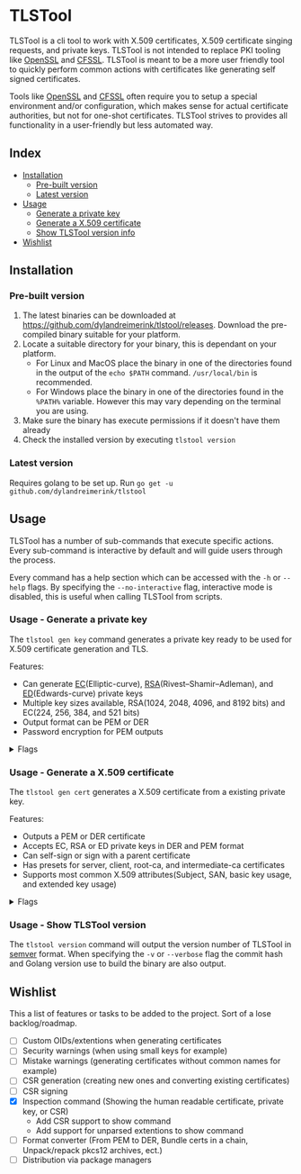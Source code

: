 # TLSTool

TLSTool is a cli tool to work with X.509 certificates, X.509 certificate singing requests, and private keys. TLSTool is not intended to replace PKI tooling like [OpenSSL](https://www.openssl.org/) and [CFSSL](https://github.com/cloudflare/cfssl). TLSTool is meant to be a more user friendly tool to quickly perform common actions with certificates like generating self signed certificates.

Tools like [OpenSSL](https://www.openssl.org/) and [CFSSL](https://github.com/cloudflare/cfssl) often require you to setup a special environment and/or configuration, which makes sense for actual certificate authorities, but not for one-shot certificates. TLSTool strives to provides all functionality in a user-friendly but less automated way.

## Index

* [Installation](#installation)
  * [Pre-built version](#pre-built-version)
  * [Latest version](#latest-version)
* [Usage](#usage)
  * [Generate a private key](#usage---generate-a-private-key)
  * [Generate a X.509 certificate](#usage---generate-a-x509-certificate)
  * [Show TLSTool version info](#usage---show-tlstool-version)
* [Wishlist](#wishlist)

## Installation

### Pre-built version

1. The latest binaries can be downloaded at https://github.com/dylandreimerink/tlstool/releases. Download the pre-compiled binary suitable for your platform.
2. Locate a suitable directory for your binary, this is dependant on your platform.
    * For Linux and MacOS place the binary in one of the directories found in the output of the `echo $PATH` command. `/usr/local/bin` is recommended.
    * For Windows place the binary in one of the directories found in the `%PATH%` variable. However this may vary depending on the terminal you are using.
3. Make sure the binary has execute permissions if it doesn't have them already
4. Check the installed version by executing `tlstool version`

### Latest version

Requires golang to be set up.
Run `go get -u github.com/dylandreimerink/tlstool`

## Usage

TLSTool has a number of sub-commands that execute specific actions. Every sub-command is interactive by default and will guide users through the process.

Every command has a help section which can be accessed with the `-h` or `--help` flags. By specifying the `--no-interactive` flag, interactive mode is disabled, this is useful when calling TLSTool from scripts.

### Usage - Generate a private key

The `tlstool gen key` command generates a private key ready to be used for X.509 certificate generation and TLS.

Features:

* Can generate [EC](https://en.wikipedia.org/wiki/Elliptic-curve_cryptography)(Elliptic-curve), [RSA](https://en.wikipedia.org/wiki/RSA_(cryptosystem))(Rivest–Shamir–Adleman), and [ED](https://en.wikipedia.org/wiki/EdDSA)(Edwards-curve) private keys
* Multiple key sizes available, RSA(1024, 2048, 4096, and 8192 bits) and EC(224, 256, 384, and 521 bits)
* Output format can be PEM or DER
* Password encryption for PEM outputs

<details><summary>Flags</summary>

```
Usage:
  tlstool gen key [flags]

Aliases:
  key, private-key

Flags:
  -c, --encryption-cipher string   The cipher used to encrypt the private key (allowed: DES, 3DES, AES128, AES192, AES256(default)) (default "AES256")
  -h, --help                       help for key
  -f, --key-format string          The format of the key on disk(PEM or DER)
  -s, --key-size int               The size of the key in bits. (RSA: 1024, 2048(default), 4096, 8192) (EC: 224, 256(default), 384, 521) (ED: 32(default))
  -t, --key-type string            The type of private key to generated (allowed: RSA(default), EC, ED)
  -o, --output string              Path where the private key will be written to.
  -p, --passphrase string          The passphrase used to encrypt the private key

Global Flags:
      --not-interactive   Disable interactive mode
```

</details>

### Usage - Generate a X.509 certificate

The `tlstool gen cert` generates a X.509 certificate from a existing private key.

Features:

* Outputs a PEM or DER certificate
* Accepts EC, RSA or ED private keys in DER and PEM format
* Can self-sign or sign with a parent certificate
* Has presets for server, client, root-ca, and intermediate-ca certificates
* Supports most common X.509 attributes(Subject, SAN, basic key usage, and extended key usage)

<details><summary>Flags</summary>

```
Usage:
  tlstool gen cert [flags]

Aliases:
  cert, certificate

Flags:
  -e, --ext-usage stringArray                     The allowed extended uses of the certificate.
                                                  Allowed values: (
                                                      'any'               - This certificate may be used for for multiple extended usage, applications should not reject this certificate if is has to many usages
                                                      'server-auth'       - This certificate may be used for TLS WWW server authentication
                                                      'client-auth'       - This certificate may be used for TLS WWW client authentication
                                                      'code-signing'      - This certificate may be used to sign executable code
                                                      'email-protection'  - This certificate may be used to sign emails
                                                      'time-stamping'     - This certificate may be used to bind a hash of a object to a time
                                                      'ocsp-signing'      - This certificate may be used sign OSCP responses
                                                      'x.x.x.x.x.x.x.x.x' - Specify any OID you want to add to the extended-key-usage of the certificate
                                                  )
  -h, --help                                      help for cert
      --is-ca                                     This certificate may be used as a CA
      --max-path-length int                       The maximum length of the certificate chain below this certificate (default -1)
      --not-after string                          The date and time after which this certificate is no longer valid (hh:mm:ss dd:mm:yyyy)
      --not-before string                         The date and time after which the certificate is valid (hh:mm:ss dd:mm:yyyy) (default "now")
      --valid-for duration                        The amount of time the certificate is valid for since valid-after ([xxd][xxh][xxm][xxs], 1d2h3m3s, 120m)
  -o, --output string                             Path where the certificate will be written to.
      --parent-certificate string                 The path to the certificate which will sign this new certificate
      --parent-private-key string                 The path to the private key of the parent certificate
      --parent-private-key-password string        The password (if any) of the private key of the parent certificate
  -p, --preset string                             The preset to use, sane defaults per certificate type.
                                                  Allowed values: (
                                                      'none'                    - No default values, all up to you
                                                      'server-leaf-certificate' - Leaf certificate for use as a server certificate
                                                      'client-leaf-certificate' - Leaf certificate for use as a client certificate
                                                      'root-ca'                 - Root certificate authority certificate
                                                      'intermediate-ca'         - Intermediate certificate authority
                                                  )
  -k, --private-key string                        The path of the private key used to generate the certificate
  -P, --private-key-password string               The password (if any) of the private key
      --san-domain strings                        Subject alternative name - domain names allowed to use the generated certificate
      --san-email strings                         Subject alternative name - email addresses allowed to use the generated certificate
      --san-ip ipSlice                            Subject alternative name - IP addresses allowed to use the generated certificate (default [])
      --san-uri strings                           Subject alternative name - URIs allowed to use the generated certificate
      --serial-number int                         The serial number of the certificate, random by default (default -1)
      --subject-common-name string                The common name field of the subject
      --subject-country stringArray               The county field of the subject
      --subject-locality stringArray              The locality field of the subject
      --subject-organization stringArray          The organization field of the subject
      --subject-organizational-unit stringArray   The organizational unit field of the subject
      --subject-postal-code stringArray           The postal code field of the subject
      --subject-provice stringArray               The province unit field of the subject
      --subject-serial-number string              The serial number field of the subject
      --subject-street-address stringArray        The street address field of the subject
  -u, --usage stringArray                         The allowed uses of the certificate.
                                                  Allowed values: (
                                                      'digital-signature'  - This certificate may be used to create digital signatures other than signing X.509 certs and CRLs
                                                      'content-commitment' - This certificate may be used to created digital signatures for the purposes of non-repudiation(preventing data change) on data other than X.509 certs and CRLs
                                                      'key-encipherment'   - This certificate may be used to encrypt private keys like during the transport of symmetric keys of a TLS Cipher
                                                      'data-encipherment'  - This certificate may be used to encrypt data directly
                                                      'key-agreement'      - This certificate may be used for key agreement (only use by DH public keys)
                                                      'cert-sign'          - This certificate may be used to sign other X.509 certificates
                                                      'crl-sign'           - This certificate may be used to sign CRls (certificate revocation lists)
                                                      'encipher-only'      - This certificate may be used, only to encipher data during key agreement
                                                      'decipher-only'      - This certificate may be used, only to decipher data during key agreement
                                                  )

Global Flags:
      --not-interactive   Disable interactive mode
```

</details>

### Usage - Show TLSTool version

The `tlstool version` command will output the version number of TLSTool in [semver](https://semver.org/) format.
When specifying the `-v` or `--verbose` flag the commit hash and Golang version use to build the binary are also output.

<!-- 
## Examples

TODO -->

## Wishlist

This a list of features or tasks to be added to the project. Sort of a lose backlog/roadmap.

* [ ] Custom OIDs/extentions when generating certificates
* [ ] Security warnings (when using small keys for example)
* [ ] Mistake warnings (generating certificates without common names for example)
* [ ] CSR generation (creating new ones and converting existing certificates)
* [ ] CSR signing
* [X] Inspection command (Showing the human readable certificate, private key, or CSR)
  * Add CSR support to show command
  * Add support for unparsed extentions to show command
* [ ] Format converter (From PEM to DER, Bundle certs in a chain, Unpack/repack pkcs12 archives, ect.)
* [ ] Distribution via package managers
